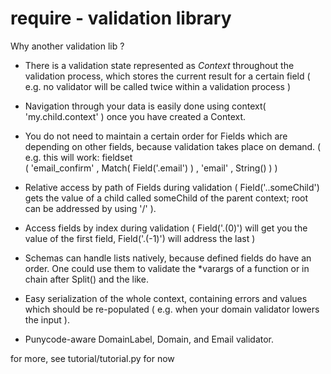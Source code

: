 require - validation library
============================

Why another validation lib ?

* There is a validation state represented as *Context* throughout the
  validation process, which stores the current result for a certain field
  ( e.g. no validator will be called twice within a validation process )

* Navigation through your data is easily done using context( 'my.child.context' )
  once you have created a Context.

* You do not need to maintain a certain order for Fields which are depending
  on other fields, because validation takes place on demand.
  ( e.g. this will work:
        fieldset\
            ( 'email_confirm' , Match( Field('.email') )
            , 'email' , String()
            )
  )

* Relative access by path of Fields during validation
  ( Field('..someChild') gets the value of a child called someChild of
    the parent context; root can be addressed by using '/' ).

* Access fields by index during validation ( Field('.(0)') will get you the
  value of the first field, Field('.(-1)') will address the last )

* Schemas can handle lists natively, because defined fields do have an order.
  One could use them to validate the \*varargs of a function or in chain after
  Split() and the like.

* Easy serialization of the whole context, containing errors and values which
  should be re-populated ( e.g. when your domain validator lowers the input ).

* Punycode-aware DomainLabel, Domain, and Email validator.

for more, see tutorial/tutorial.py for now
